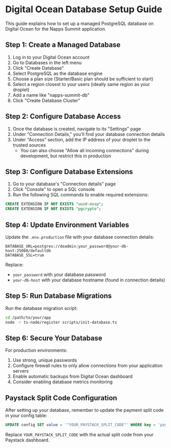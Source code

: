# Digital Ocean Database Setup Guide

This guide explains how to set up a managed PostgreSQL database on Digital Ocean for the Napps Summit application.

## Step 1: Create a Managed Database

1. Log in to your Digital Ocean account
2. Go to Databases in the left menu
3. Click "Create Database"
4. Select PostgreSQL as the database engine
5. Choose a plan size (Starter/Basic plan should be sufficient to start)
6. Select a region closest to your users (ideally same region as your droplet)
7. Add a name like "napps-summit-db"
8. Click "Create Database Cluster"

## Step 2: Configure Database Access

1. Once the database is created, navigate to its "Settings" page
2. Under "Connection Details," you'll find your database connection details
3. Under "Access" section, add the IP address of your droplet to the trusted sources
   - You can also choose "Allow all incoming connections" during development, but restrict this in production

## Step 3: Configure Database Extensions

1. Go to your database's "Connection details" page
2. Click "Console" to open a SQL console
3. Run the following SQL commands to enable required extensions:

```sql
CREATE EXTENSION IF NOT EXISTS "uuid-ossp";
CREATE EXTENSION IF NOT EXISTS "pgcrypto";
```

## Step 4: Update Environment Variables

Update the `.env.production` file with your database connection details:

```
DATABASE_URL=postgres://doadmin:your_password@your-db-host:25060/defaultdb
DATABASE_SSL=true
```

Replace:
- `your_password` with your database password
- `your-db-host` with your database hostname (found in connection details)

## Step 5: Run Database Migrations

Run the database migration script:

```bash
cd /path/to/your/app
node -r ts-node/register scripts/init-database.ts
```

## Step 6: Secure Your Database

For production environments:
1. Use strong, unique passwords
2. Configure firewall rules to only allow connections from your application servers
3. Enable automatic backups from Digital Ocean dashboard
4. Consider enabling database metrics monitoring

## Paystack Split Code Configuration

After setting up your database, remember to update the payment split code in your config table:

```sql
UPDATE config SET value = '"YOUR_PAYSTACK_SPLIT_CODE"' WHERE key = 'payment_split_code';
```

Replace `YOUR_PAYSTACK_SPLIT_CODE` with the actual split code from your Paystack dashboard.